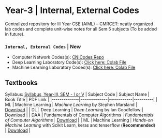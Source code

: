 # Year-3 | Internal, External Codes
Centralized repository for III Year CSE (AIML) – CMRCET: neatly organized lab codes and complete unit-wise notes for all Sem 5 subjects (To be added in future).

### ```Internal, External Codes``` | **New**
- Computer Network Codes(s): [CN Codes Repo](https://github.com/omsudhamshstu/Year-3/tree/main/Computer%20Networks)
- Deep Learning Laboratory Code(s): [Click here: Colab File](https://colab.research.google.com/drive/1H5dkDOika1dw_t8bTE4WNw-mNV696jae?usp=sharing)
- Machine Learning Laboratory Codes(s): [Click here: Colab File](example.com)

## Textbooks
Syllabus: [Syllabus, Year-III, SEM - I or V](https://drive.google.com/file/d/1f-4lcoSIq2iMwYElZsc783XlwY5nEzPa/view?usp=sharing)
| Subject Code | Subject Name | Book Title | PDF Link |
|--------------|--------------|------------|----------|
| ML | Machine Learning | *Machine Learning* by Stephen Marsland | [Download](https://drive.google.com/file/d/1KBnM3_5PTNzR9qe-NcOjayoPZj4rR-8k/view?usp=sharing) |
| DL | Deep Learning | *Deep Learning* by Ian Goodfellow | [Download](https://drive.google.com/file/d/1zk9c8p2Ap5fT1mYRnzI0-Rr7AT038N0H/view?usp=sharing) |
| DAA | Fundamentals of Computer Algorithms | *Fundamentals of Computer Algorithms* | [Download](https://drive.google.com/file/d/1Xp3MeiQ1nwFInj7ItAY4PXaN9NQuVOBG/view?usp=sharing) |
| ML | Machine Learning | _Hands-on Machine Learning_ with Scikit Learn, keras and tenserflow (**Recommended**) | [Download](https://drive.google.com/file/d/10wIPu6lTZeXg4wuWBQcAxo0xCv9S_o6S/view?usp=sharing) |
